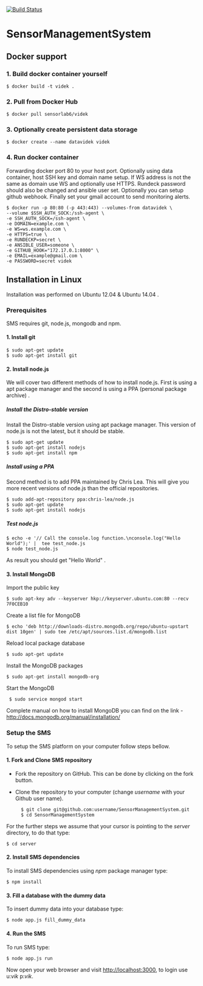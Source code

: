 [![Build Status](https://travis-ci.org/sensorlab/SensorManagementSystem.svg?branch=master)](https://travis-ci.org/sensorlab/SensorManagementSystem)

SensorManagementSystem
======================

## Docker support
### 1. Build docker container yourself
    $ docker build -t videk .

### 2. Pull from Docker Hub
    $ docker pull sensorlab6/videk

### 3. Optionally create persistent data storage
    $ docker create --name datavidek videk

### 4. Run docker container
Forwarding docker port 80 to your host port. Optionally using data container,
host SSH key and domain name setup. If WS address is not the same as domain
use WS and optionally use HTTPS. Rundeck password should also be changed and
ansible user set. Optionally you can setup github webhook. Finally set your
gmail account to send monitoring alerts.  

    $ docker run -p 80:80 (-p 443:443) --volumes-from datavidek \  
    --volume $SSH_AUTH_SOCK:/ssh-agent \  
    -e SSH_AUTH_SOCK=/ssh-agent \  
    -e DOMAIN=example.com \  
    -e WS=ws.example.com \  
    -e HTTPS=true \  
    -e RUNDECKP=secret \  
    -e ANSIBLE_USER=someone \
    -e GITHUB_HOOK="172.17.0.1:8000" \  
    -e EMAIL=example@gmail.com \  
    -e PASSWORD=secret videk

## Installation in Linux
Installation was performed on Ubuntu 12.04 & Ubuntu 14.04 .

### Prerequisites  

SMS requires git, node.js, mongodb and npm.

#### 1. Install git
    $ sudo apt-get update
    $ sudo apt-get install git

#### 2. Install node.js

   We will cover two different methods of  how to install node.js. First is using a apt package manager and the second is using a PPA (personal package archive) .

##### Install the Distro-stable version

Install the Distro-stable version using apt package manager. This version of node.js is not the latest, but it should be stable.

    $ sudo apt-get update
    $ sudo apt-get install nodejs
    $ sudo apt-get install npm

##### Install using a PPA

Second method is to add PPA maintained by Chris Lea. This will give you more recent versions of node.js than the official repositories.

    $ sudo add-apt-repository ppa:chris-lea/node.js
    $ sudo apt-get update
    $ sudo apt-get install nodejs

##### Test node.js

    $ echo -e '// Call the console.log function.\nconsole.log("Hello World");' |  tee test_node.js
    $ node test_node.js

As result you should get  "Hello World" .

#### 3. Install MongoDB

Import the public key

    $ sudo apt-key adv --keyserver hkp://keyserver.ubuntu.com:80 --recv 7F0CEB10

Create a list file for MongoDB

    $ echo 'deb http://downloads-distro.mongodb.org/repo/ubuntu-upstart dist 10gen' | sudo tee /etc/apt/sources.list.d/mongodb.list

Reload local package database

    $ sudo apt-get update

Install the MongoDB packages

    $ sudo apt-get install mongodb-org

Start the MongoDB

     $ sudo service mongod start

Complete manual on how to install MongoDB you can find on the link -
   http://docs.mongodb.org/manual/installation/


### Setup the SMS
To setup the SMS platform on your computer follow steps bellow.

#### 1. Fork and Clone SMS repository
- Fork the  repository on GitHub. This can be done by clicking on the fork button.
- Clone the repository to your computer (change _username_ with your Github user name).

        $ git clone git@github.com:username/SensorManagementSystem.git
        $ cd SensorManagementSystem

For the further steps we assume that your cursor is pointing to the _server_ directory, to do that type:

    $ cd server

#### 2. Install SMS dependencies
To install SMS dependencies using _npm_ package manager type:

    $ npm install

#### 3. Fill a database with the dummy data
To insert dummy data into your database type:

    $ node app.js fill_dummy_data

#### 4. Run the SMS
 To run SMS type:

    $ node app.js run

Now open your web browser and visit [http://localhost:3000](http://localhost:3000/), to login use u:_vik_  p:_vik_.
